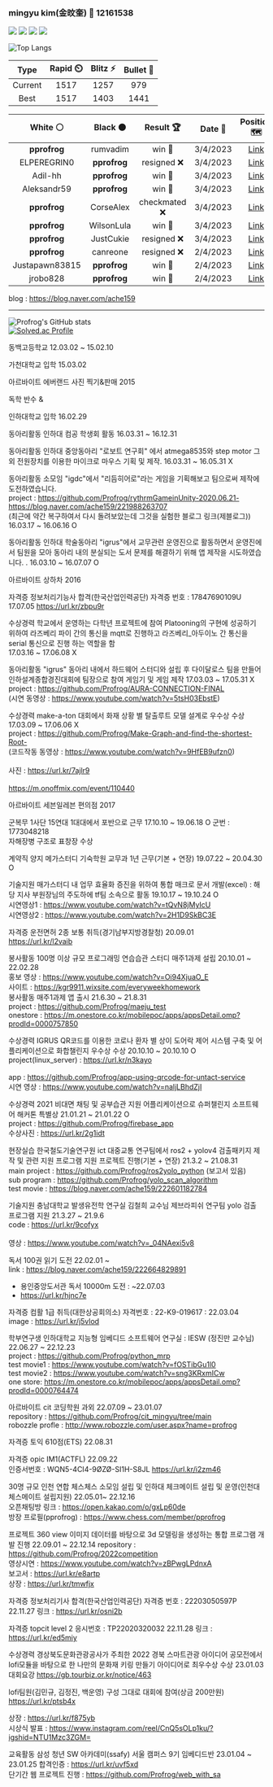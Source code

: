 ### mingyu kim(金旼奎) 👋 12161538


<!--
**Profrog/Profrog** is a ✨ _special_ ✨ repository because its `README.md` (this file) appears on your GitHub profile.

Here are some ideas to get you started:

- 🔭 I’m currently working on ...
- 🌱 I’m currently learning ...
- 👯 I’m looking to collaborate on ...
- 🤔 I’m looking for help with ...
- 💬 Ask me about ...
- 📫 How to reach me: ...
- 😄 Pronouns: ...
- ⚡ Fun fact: ...
-->

 
 
<a href="https://developer.android.com" target="_blank"><img src="https://img.shields.io/badge/Android-3DDC84?style=flat-square&logo=Android Studio&logoColor=white"/></a>
<a href="http://www.robozzle.com/user.aspx?name=profrog" target="_blank"><img src="https://img.shields.io/badge/robozzle-D62300?style=flat-square&logo=Burger King&logoColor=white"/></a>
<a href="https://en.cppreference.com/w/" target="_blank"><img src="https://img.shields.io/badge/C++-00599C?style=flat-square&logo=C&logoColor=white"/></a>
<a href="https://github.com/" target="_blank"><img src="https://img.shields.io/badge/GitHub-181717?style=flat-square&logo=Github&logoColor=white"/></a>  
 
![Top Langs](https://github-readme-stats.vercel.app/api/top-langs/?username=Profrog&layout=radical&theme=merko)

<!--START_SECTION:chessStats-->
<!-- Automatically generated with https://github.com/Balastrong/chess-stats-action -->

| Type | Rapid ⏲️ | Blitz ⚡ | Bullet 🔫 |
|:---:|:---:|:---:|:---:|
| Current | 1517 | 1257 | 979 |
| Best | 1517 | 1403 | 1441 |

| White ⚪ | Black ⚫ | Result 🏆 | Date 📅 | Position 🗺️ | Type 🕕 |
|:---:|:---:|:---:|:---:|:---:|:---:|
| **pprofrog** | rumvadim | win 🥇 | 3/4/2023 | <a href="http://www.ee.unb.ca/cgi-bin/tervo/fen.pl?select=8/4k1p1/6pp/p2P4/6P1/2B2P1P/4RK2/1R6 b - -">Link</a> | Blitz |
| ELPEREGRIN0 | **pprofrog** | resigned ❌ | 3/4/2023 | <a href="http://www.ee.unb.ca/cgi-bin/tervo/fen.pl?select=5r2/p1p3k1/2R3pp/2p5/6P1/1P1P2KP/P1P5/8 b - -">Link</a> | Blitz |
| Adil-hh | **pprofrog** | win 🥇 | 3/4/2023 | <a href="http://www.ee.unb.ca/cgi-bin/tervo/fen.pl?select=8/8/2R5/p7/1k2p3/1n2K3/5P2/1b6 w - -">Link</a> | Blitz |
| Aleksandr59 | **pprofrog** | win 🥇 | 3/4/2023 | <a href="http://www.ee.unb.ca/cgi-bin/tervo/fen.pl?select=r4rk1/1pp1qp1p/p2p2p1/3P4/PP4n1/4QN1P/2P3PK/R4R2 w - -">Link</a> | Blitz |
| **pprofrog** | CorseAlex | checkmated ❌ | 3/4/2023 | <a href="http://www.ee.unb.ca/cgi-bin/tervo/fen.pl?select=8/7p/p4p2/3R2pK/2P4r/1Pk5/P4P1P/8 w - -">Link</a> | Blitz |
| **pprofrog** | WilsonLula | win 🥇 | 3/4/2023 | <a href="http://www.ee.unb.ca/cgi-bin/tervo/fen.pl?select=8/5k2/4p3/3pK2P/5PP1/8/8/8 b - -">Link</a> | Blitz |
| **pprofrog** | JustCukie | resigned ❌ | 3/4/2023 | <a href="http://www.ee.unb.ca/cgi-bin/tervo/fen.pl?select=r2qkb1r/pQp2pp1/4p1p1/3p2B1/3nn3/8/PPPKPPPP/RN3B1R w kq -">Link</a> | Blitz |
| **pprofrog** | canreone | resigned ❌ | 2/4/2023 | <a href="http://www.ee.unb.ca/cgi-bin/tervo/fen.pl?select=1r6/pp4p1/4kp1p/4p3/P7/4P1P1/2P2r1P/1RR4K w - -">Link</a> | Blitz |
| Justapawn83815 | **pprofrog** | win 🥇 | 2/4/2023 | <a href="http://www.ee.unb.ca/cgi-bin/tervo/fen.pl?select=8/7p/4p3/4Pp2/1k6/8/K5PP/8 w - -">Link</a> | Blitz |
| jrobo828 | **pprofrog** | win 🥇 | 2/4/2023 | <a href="http://www.ee.unb.ca/cgi-bin/tervo/fen.pl?select=8/6pk/3p3p/2bP4/8/1p3P2/r1N3PP/2R1K3 w - -">Link</a> | Blitz |

<!--END_SECTION:chessStats-->

blog : https://blog.naver.com/ache159

---------------------------------------------------------------------------------------------------------------------------------------------------------------------

![Profrog's GitHub stats](https://github-readme-stats.vercel.app/api?username=Profrog&show_icons=true&theme=highcontrast)  
[![Solved.ac Profile](http://mazassumnida.wtf/api/v2/generate_badge?boj=profrog)](https://solved.ac/profrog/)

동백고등학교 12.03.02 ~ 15.02.10  

가천대학교 입학 15.03.02

아르바이트 에버랜드 사진 찍기&판매 2015

독학 반수 & 

인하대학교 입학 16.02.29  

동아리활동 인하대 컴공 학생회 활동 16.03.31 ~ 16.12.31

동아리활동	인하대 중앙동아리 "로보트 연구회" 에서 atmega8535와 step motor 그 외 전원장치를 이용한 마이크로 마우스 기획 및 제작.	16.03.31 ~ 16.05.31	X

동아리활동	소모임 "igdc"에서 "리듬히어로"라는 게임을 기획해보고 팀으로써 제작에 도전하였습니다.
 <br>project : https://github.com/Profrog/rythrmGameinUnity-2020.06.21-
  https://blog.naver.com/ache159/221988263707
    <br>(최근에 약간 복구하여서 다시 돌려보았는데 그것을 실험한 블로그 링크(제블로그))	16.03.17 ~ 16.06.16	O

동아리활동	인하대 학술동아리 "igrus"에서 교무관련 운영진으로 활동하면서 운영진에서 팀원을 모아 동아리 내의 분실되는 도서 문제를 해결하기 위해 앱 제작을 시도하였습니다. .	16.03.10 ~ 16.07.07	O

아르바이트 상하차 2016

자격증 정보처리기능사 합격(한국산업인력공단) 자격증 번호 : 17847690109U  
17.07.05
https://url.kr/zbpu9r  

수상경력	학교에서 운영하는 다학년 프로젝트에 참여 Platooning의 구현에 성공하기 위하여 라즈베리 파이 간의 통신을  mqtt로 진행하고 라즈베리_아두이노 간 통신을 serial 통신으로 진행 하는 역할을 함	
17.03.16 ~ 17.06.08	X

동아리활동	"igrus" 동아리 내에서 하드웨어 스터디와 설립 후 다이달로스 팀을 만들어 인하설계종합경진대회에 팀장으로 참여 게임기 및 게임 제작 17.03.03 ~ 17.05.31	X
 <br>project : https://github.com/Profrog/AURA-CONNECTION-FINAL
  <br>(시연 동영상 : https://www.youtube.com/watch?v=5tsH03EbstE)	

수상경력	make-a-ton 대회에서 화재 상황 별 탈출루트 모델 설계로 우수상 수상 17.03.09 ~ 17.06.06	X
 <br>project : https://github.com/Profrog/Make-Graph-and-find-the-shortest-Root-
 <br>(코드작동 동영상 : https://www.youtube.com/watch?v=9HfEB9ufzn0)	
 <br> 사진 : https://url.kr/7ajlr9  
 <br>https://m.onoffmix.com/event/110440      

아르바이트 세븐일레븐 편의점 2017

군복무	1사단 15연대 1대대에서 포반으로 근무	17.10.10 ~ 19.06.18	O
군번 : 1773048218  
자해장병 구조로 표창장 수상  

계약직	양지 메가스터디 기숙학원 교무과 1년 근무(기본 + 연장)	19.07.22 ~ 20.04.30	O

기술지원 매가스터디 내 업무 효율화 증진을 위하여 통합 매크로 문서 개발(excel) : 해당 지사 부원장님의 주도하에 tf팀 소속으로 활동	19.10.17 ~ 19.10.24	O
 <br>시연영상1 : https://www.youtube.com/watch?v=tQvN8jMyIcU
 <br>시연영상2 : https://www.youtube.com/watch?v=2H1D9SkBC3E

자격증 운전면허 2종 보통 취득(경기남부지방경찰청) 20.09.01
<br>https://url.kr/l2vaib  

봉사활동 100명 이상 규모 프로그래밍 연습습관 스터디 매주1과제 설립 20.10.01 ~ 22.02.28
 <br>홍보 영상 : https://www.youtube.com/watch?v=Oi94XjuaO_E
 <br>사이트 : https://kgr9911.wixsite.com/everyweekhomework  
봉사활동 매주1과제 앱 출시 21.6.30 ~ 21.8.31
 <br>project : https://github.com/Profrog/maeju_test
 <br>onestore : https://m.onestore.co.kr/mobilepoc/apps/appsDetail.omp?prodId=0000757850 


수상경력	IGRUS QR코드를 이용한 코로나 환자 별 상이 도어락 제어 시스템 구축 및 어플리케이션으로 화합챌린지 우수상 수상	20.10.10 ~ 20.10.10	O
 <br>project(linux_server) : https://url.kr/n3kayo  
 <br>app : https://github.com/Profrog/app-using-qrcode-for-untact-service
 <br>시연 영상 : https://www.youtube.com/watch?v=naljLBhdZjI

수상경력	2021 비대면 채팅 및 공부습관 지원 어플리케이션으로 슈퍼챌린지 소프트웨어 해커톤 특별상  21.01.21 ~ 21.01.22	O
 <br>project : https://github.com/Profrog/firebase_app
 <br>수상사진 : https://url.kr/2g1idt  
 

현장실습 한국철도기술연구원 ict 대중교통 연구팀에서 ros2 + yolov4 검출패키지 제작 및 관련 지원 프로그램 지원 프로젝트 진행(기본 + 연장) 21.3.2 ~ 21.08.31
 <br>main project : https://github.com/Profrog/ros2yolo_python (보고서 있음)
 <br>sub program : https://github.com/Profrog/yolo_scan_algorithm
 <br>test movie : https://blog.naver.com/ache159/222601182784
 
기술지원 충남대학교 발생유전학 연구실 김철희 교수님 제브라피쉬 연구팀 yolo 검출 프로그램 지원 21.3.27 ~ 21.9.6
 <br>code : https://url.kr/9cofyx  
 <br>영상 : https://www.youtube.com/watch?v=_04NAexi5v8
 

독서 100권 읽기 도전 22.02.01 ~ 
 <br>link : https://blog.naver.com/ache159/222664829891 
 * 용인중앙도서관 독서 10000m 도전 : ~22.07.03      
 * https://url.kr/hjnc7e  
 

자격증 컴활 1급 취득(대한상공회의소) 자격번호 : 22-K9-019617  : 22.03.04
 <br> image : https://url.kr/j5vlod  
  
  
학부연구생 인하대학교 지능형 임베디드 소프트웨어 연구실 : IESW (정진만 교수님) 22.06.27 ~ 22.12.23  
 project : https://github.com/Profrog/python_mrp  
 test movie1 : https://www.youtube.com/watch?v=fOSTibGu1l0  
 test movie2 : https://www.youtube.com/watch?v=sng3KRxmICw  
 one store: https://m.onestore.co.kr/mobilepoc/apps/appsDetail.omp?prodId=0000764474  
 
아르바이트 cit 코딩학원 과외 22.07.09 ~ 23.01.07
<br>repository : https://github.com/Profrog/cit_mingyu/tree/main  
robozzle profle : http://www.robozzle.com/user.aspx?name=profrog   
  
  
자격증 토익 610점(ETS) 22.08.31

자격증 opic IM1(ACTFL) 22.09.22  
인증서번호 : WQN5-4CI4-9ØZØ-SI1H-S8JL
https://url.kr/i2zm46  

30명 규모 인천 연합 체스체스 소모임 설립 및 인하대 체크메이트 설립 및 운영(인천대 체스메이트 설립지원) 22.05.01~ 22.12.16    
오픈채팅방 링크 : https://open.kakao.com/o/gxLp60de  
방장 프로필(pprofrog) : https://www.chess.com/member/pprofrog

프로젝트 360 view 이미지 데이터를 바탕으로 3d 모델링을 생성하는 통합 프로그램 개발 진행 22.09.01 ~ 22.12.14
repository : https://github.com/Profrog/2022competition    
영상시연 : https://www.youtube.com/watch?v=zBPwgLPdnxA  
보고서 : https://url.kr/e8artp    
상장 : https://url.kr/tmwfjx    


자격증 정보처리기사 합격(한국산업인력공단) 자격증 번호 : 22203050597P  22.11.27 
링크 : https://url.kr/osni2b   

자격증 topcit level 2  응시번호 : TP22020320032  22.11.28
링크 : https://url.kr/ed5miy   

수상경력 경상북도문화관광공사가 주최한 2022 경북 스마트관광 아이디어 공모전에서 lofi모듈을 바탕으로 한 나만의 문화재 키링 만들기 아이디어로 최우수상 수상 23.01.03  
대회요강 https://gb.tourbiz.or.kr/notice/463  

lofi팀원(김민규, 김정진, 백운영) 구성 그대로 대회에 참여(상금 200만원)  
https://url.kr/ptsb4x  

상장 : https://url.kr/f875yb    
시상식 발표 : https://www.instagram.com/reel/CnQ5sOLp1ku/?igshid=NTU1Mzc3ZGM=  

교육활동 삼성 청년 SW 아카데미(ssafy) 서울 캠퍼스 9기 임베디드반 23.01.04 ~  23.01.25
합격인증 : https://url.kr/uvf5xd  
단기간 웹 프로젝트 진행 : https://github.com/Profrog/web_with_sa  



